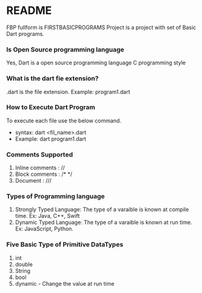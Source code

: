 # README #

FBP fullform is FIRSTBASICPROGRAMS Project is a project with set of Basic Dart programs.

### Is Open Source programming language ###
Yes, Dart is a open source programming language
C programming style

### What is the dart fie extension? ###
.dart is the file extension. Example: program1.dart

### How to Execute Dart Program ###
To execute each file use the below command.
* syntax: dart <fil_name>.dart
* Example: dart program1.dart

### Comments Supported ###
1. Inline comments : //
2. Block comments : /* */
3. Document : ///

### Types of Programming language ###
1. Strongly Typed Language: The type of a varaible is known at compile time. Ex: Java, C++, Swift
2. Dynamic Typed Language: The type of a varaible is known at run time. Ex: JavaScript, Python.

### Five Basic Type of Primitive DataTypes ###
1. int
2. double
3. String
4. bool
5. dynamic - Change the value at run time